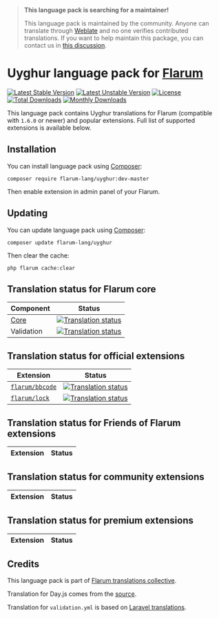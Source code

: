 > **This language pack is searching for a maintainer!**
>
> This language pack is maintained by the community. Anyone can translate through [Weblate](https://weblate.rob006.net/languages/ug/flarum/) and no one verifies contributed translations. If you want to help maintain this package, you can contact us in [this discussion](https://discuss.flarum.org/d/27519-the-flarum-language-project).


# Uyghur language pack for [Flarum](https://flarum.org/)

[![Latest Stable Version](https://img.shields.io/packagist/v/flarum-lang/uyghur?color=success&label=stable)](https://packagist.org/packages/flarum-lang/uyghur) 
[![Latest Unstable Version](https://img.shields.io/packagist/v/flarum-lang/uyghur?include_prereleases&label=unstable)](https://packagist.org/packages/flarum-lang/uyghur) 
[![License](https://img.shields.io/packagist/l/flarum-lang/uyghur)](https://packagist.org/packages/flarum-lang/uyghur) 
[![Total Downloads](https://img.shields.io/packagist/dt/flarum-lang/uyghur)](https://packagist.org/packages/flarum-lang/uyghur/stats) 
[![Monthly Downloads](https://img.shields.io/packagist/dm/flarum-lang/uyghur)](https://packagist.org/packages/flarum-lang/uyghur/stats) 

This language pack contains Uyghur translations for Flarum (compatible with `1.6.0` or newer) and popular extensions. Full list of supported extensions is available below.


## Installation

You can install language pack using [Composer](https://getcomposer.org/):

```console
composer require flarum-lang/uyghur:dev-master
```

Then enable extension in admin panel of your Flarum.


## Updating

You can update language pack using [Composer](https://getcomposer.org/):

```console
composer update flarum-lang/uyghur
```

Then clear the cache:

```console
php flarum cache:clear
```


## Translation status for Flarum core

| Component | Status |
| --- | --- |
| [Core](https://github.com/flarum/flarum-core) | [![Translation status](https://weblate.rob006.net/widgets/flarum/ug/core/svg-badge.svg)](https://weblate.rob006.net/projects/flarum/core/ug/) |
| Validation | [![Translation status](https://weblate.rob006.net/widgets/flarum/ug/validation/svg-badge.svg)](https://weblate.rob006.net/projects/flarum/validation/ug/) |


## Translation status for official extensions

<!-- flarum-extensions-list-start -->

| Extension | Status |
| --- | --- |
| [`flarum/bbcode`](https://github.com/flarum/bbcode) | [![Translation status](https://weblate.rob006.net/widgets/flarum/ug/flarum-bbcode/svg-badge.svg)](https://weblate.rob006.net/projects/flarum/flarum-bbcode/ug/) |
| [`flarum/lock`](https://github.com/flarum/lock) | [![Translation status](https://weblate.rob006.net/widgets/flarum/ug/flarum-lock/svg-badge.svg)](https://weblate.rob006.net/projects/flarum/flarum-lock/ug/) |

<!-- flarum-extensions-list-stop -->


## Translation status for Friends of Flarum extensions

<!-- fof-extensions-list-start -->

| Extension | Status |
| --- | --- |

<!-- fof-extensions-list-stop -->


## Translation status for community extensions

<!-- various-extensions-list-start -->

| Extension | Status |
| --- | --- |

<!-- various-extensions-list-stop -->


## Translation status for premium extensions

<!-- premium-extensions-list-start -->

| Extension | Status |
| --- | --- |

<!-- premium-extensions-list-stop -->


## Credits

This language pack is part of [Flarum translations collective](https://github.com/rob006-software/flarum-translations).

Translation for Day.js comes from the [source](https://github.com/iamkun/dayjs/blob/v1.10.4/src/locale/ug.js).

Translation for `validation.yml` is based on [Laravel translations](https://github.com/Laravel-Lang/lang/blob/8.1.3/src/ug/validation.php).
